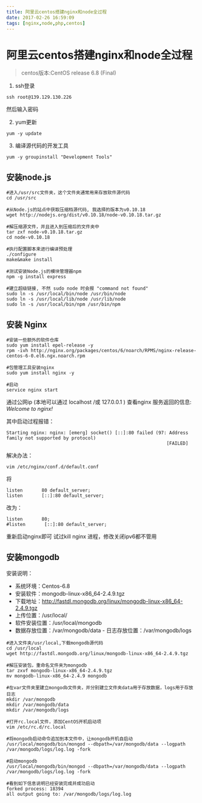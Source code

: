 ```yaml
---
title: 阿里云centos搭建nginx和node全过程
date: 2017-02-26 16:59:09
tags: [nginx,node,php,centos]
---
```

# 阿里云centos搭建nginx和node全过程

> centos版本:CentOS release 6.8 (Final)


1. ssh登录
```    
ssh root@139.129.130.226 
```
然后输入密码

2. yum更新
```
yum -y update
```

3. 编译源代码的开发工具
```
yum -y groupinstall "Development Tools"
```

## 安装node.js

```
#进入/usr/src文件夹，这个文件夹通常用来存放软件源代码
cd /usr/src

#从Node.js的站点中获取压缩档源代码, 我选择的版本为v0.10.18
wget http://nodejs.org/dist/v0.10.18/node-v0.10.18.tar.gz

#解压缩源文件，并且进入到压缩后的文件夹中
tar zxf node-v0.10.18.tar.gz 
cd node-v0.10.18 

#执行配置脚本来进行编译预处理
./configure
make&make install

#测试安装Node.js的模块管理器npm
npm -g install express

#建立超级链接, 不然 sudo node 时会报 "command not found"
sudo ln -s /usr/local/bin/node /usr/bin/node 
sudo ln -s /usr/local/lib/node /usr/lib/node 
sudo ln -s /usr/local/bin/npm /usr/bin/npm

```

## 安装 Nginx

```
#安装一些额外的软件仓库
sudo yum install epel-release -y
rpm -ivh http://nginx.org/packages/centos/6/noarch/RPMS/nginx-release-centos-6-0.el6.ngx.noarch.rpm

#包管理工具安装nginx
sudo yum install nginx -y

#启动
service nginx start
```
通过公网ip (本地可以通过 localhost /或 127.0.0.1 ) 查看nginx 服务返回的信息:
*Welcome to nginx!*

其中启动过程报错：
```
Starting nginx: nginx: [emerg] socket() [::]:80 failed (97: Address family not supported by protocol)
                                                           [FAILED]
```
解决办法：
```
vim /etc/nginx/conf.d/default.conf
```
将
```
listen       80 default_server;
listen       [::]:80 default_server;
```
改为：
```
listen       80;
#listen       [::]:80 default_server;
```
重新启动nginx即可 试过kill nginx 进程，修改关闭ipv6都不管用

## 安装mongodb
安装说明：
- 系统环境：Centos-6.8
- 安装软件：mongodb-linux-x86_64-2.4.9.tgz
- 下载地址：http://fastdl.mongodb.org/linux/mongodb-linux-x86_64-2.4.9.tgz
- 上传位置：/usr/local/
- 软件安装位置：/usr/local/mongodb
- 数据存放位置：/var/mongodb/data - 日志存放位置：/var/mongodb/logs

```
#进入文件夹/usr/local,下载mongodb源代码
cd /usr/local
wget http://fastdl.mongodb.org/linux/mongodb-linux-x86_64-2.4.9.tgz

#解压安装包，重命名文件夹为mongodb
tar zxvf mongodb-linux-x86_64-2.4.9.tgz 
mv mongodb-linux-x86_64-2.4.9 mongodb

#在var文件夹里建立mongodb文件夹，并分别建立文件夹data用于存放数据，logs用于存放日志
mkdir /var/mongodb
mkdir /var/mongodb/data
mkdir /var/mongodb/logs

#打开rc.local文件，添加CentOS开机启动项
vim /etc/rc.d/rc.local

#将mongodb启动命令追加到本文件中，让mongodb开机自启动
/usr/local/mongodb/bin/mongod --dbpath=/var/mongodb/data --logpath /var/mongodb/logs/log.log -fork

#启动mongodb
/usr/local/mongodb/bin/mongod --dbpath=/var/mongodb/data --logpath /var/mongodb/logs/log.log -fork

#看到如下信息说明已经安装完成并成功启动
forked process: 18394
all output going to: /var/mongodb/logs/log.log

```